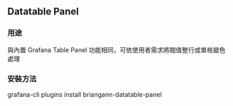 ## Datatable Panel
    
### 用途
與內置 Grafana Table Panel 功能相同，可依使用者需求將閥值整行或單格變色處理
    
### 安裝方法
grafana-cli plugins install briangann-datatable-panel
